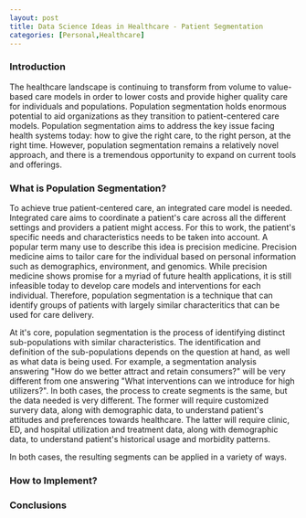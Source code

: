 ```yaml
---
layout: post
title: Data Science Ideas in Healthcare - Patient Segmentation
categories: [Personal,Healthcare]
---
```


### Introduction

The healthcare landscape is continuing to transform from volume to value-based care models in order to lower costs and provide higher quality care for individuals and populations.  Population segmentation holds enormous potential to aid organizations as they transition to patient-centered care models.  Population segmentation aims to address the key issue facing health systems today: how to give the right care, to the right person, at the right time.  However, population segmentation remains a relatively novel approach, and there is a tremendous opportunity to expand on current tools and offerings. 


### What is Population Segmentation?

To achieve true patient-centered care, an integrated care model is needed.  Integrated care aims to coordinate a patient's care across all the different settings and providers a patient might access.  For this to work, the patient's specific needs and characteristics needs to be taken into account.  A popular term many use to describe this idea is precision medicine.  Precision medicine aims to tailor care for the individual based on personal information such as demographics, environment, and genomics.  While precision medicine shows promise for a myriad of future health applications, it is still infeasible today to develop care models and interventions for each individual.  Therefore, population segmentation is a technique that can identify groups of patients with largely similar characteritics that can be used for care delivery.  

At it's core, population segmentation is the process of identifying distinct sub-populations with similar characteristics.  The identification and definition of the sub-populations depends on the question at hand, as well as what data is being used.  For example, a segmentation analysis answering "How do we better attract and retain consumers?" will be very different from one answering "What interventions can we introduce for high utilizers?".  In both cases, the process to create segments is the same, but the data needed is very different.  The former will require customized survery data, along with demographic data, to understand patient's attitudes and preferences towards healthcare.  The latter will require clinic, ED, and hospital utilization and treatment data, along with demographic data, to understand patient's historical usage and morbidity patterns.  

In both cases, the resulting segments can be applied in a variety of ways.  






### How to Implement?

### Conclusions


